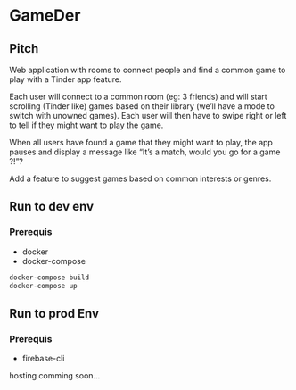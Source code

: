# GameDer
## Pitch
Web application with rooms to connect people and find a common game to play with a Tinder app feature.

Each user will connect to a common room (eg: 3 friends) and will start scrolling (Tinder like) games based on their library (we’ll have a mode to switch with unowned games). Each user will then have to swipe right or left to tell if they might want to play the game.

When all users have found a game that they might want to play, the app pauses and display a message like “It’s a match, would you go for a game ?!”?

Add a feature to suggest games based on common interests or genres.

## Run to dev env
### Prerequis
- docker
- docker-compose 

```bash
docker-compose build
docker-compose up
```

## Run to prod Env
### Prerequis

- firebase-cli 

hosting comming soon...